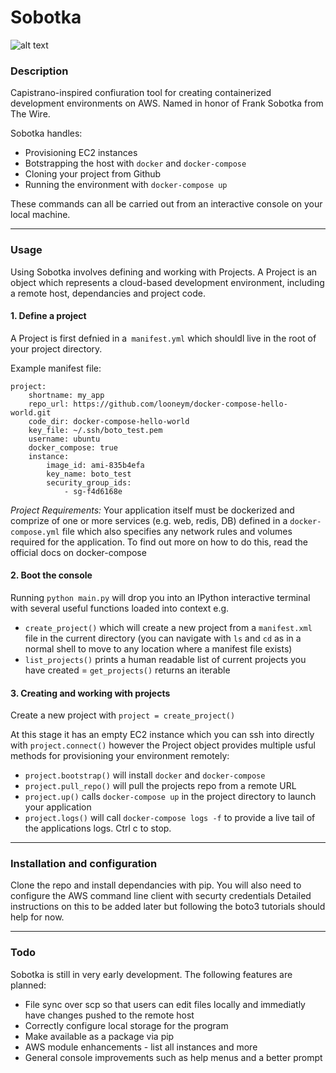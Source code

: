 # Sobotka

![alt text](http://cdn.collider.com/wp-content/uploads/the-wire-season-2-tv-show-image-frank-sobotka.jpg)


### Description 

Capistrano-inspired confiuration tool for creating containerized development environments on AWS. Named in honor of Frank Sobotka
from The Wire. 

Sobotka handles:

- Provisioning EC2 instances
- Botstrapping the host with `docker` and `docker-compose`
- Cloning your project from Github
- Running the environment with `docker-compose up`

These commands can all be carried out from an interactive console on your local machine. 

***

### Usage 

Using Sobotka involves defining and working with Projects. A Project is an object which represents a cloud-based 
development environment, including a remote host, dependancies and project code. 

#### 1. Define a project 

A Project is first defnied in a` manifest.yml` which shouldl live in the root of your project directory.

Example manifest file:

```
project:
    shortname: my_app
    repo_url: https://github.com/looneym/docker-compose-hello-world.git
    code_dir: docker-compose-hello-world
    key_file: ~/.ssh/boto_test.pem
    username: ubuntu
    docker_compose: true  
    instance:
        image_id: ami-835b4efa
        key_name: boto_test
        security_group_ids:
            - sg-f4d6168e
```

*Project Requirements:* Your application itself must be dockerized and comprize of one or more services (e.g. web, redis, DB)
defined in a `docker-compose.yml` file which also specifies any network rules and volumes required for the application. To find
out more on how to do this, read the official docs on docker-compose

#### 2. Boot the console

Running `python main.py` will drop you into an IPython interactive terminal with several useful functions loaded into context e.g.

- `create_project()` which will create a new project from a `manifest.xml` file in the current directory (you can navigate with `ls`
and `cd` as in a normal shell to move to any location where a manifest file exists)
- `list_projects()` prints a human readable list of current projects you have created
= `get_projects()` returns an iterable 

#### 3. Creating and working with projects

Create a new project with `project = create_project()` 

At this stage it has an empty EC2 instance which you can ssh into directly with `project.connect()` however the 
Project object provides multiple usful methods for provisioning your environment remotely:

- `project.bootstrap()` will install `docker` and `docker-compose`
- `project.pull_repo()` will pull the projects repo from a remote URL 
- `project.up()` calls `docker-compose up` in the project directory to launch your application
- `project.logs()` will call `docker-compose logs -f` to provide a live tail of the applications logs. Ctrl c to stop. 

***

### Installation and configuration

Clone the repo and install dependancies with pip. You will also need to configure the AWS command line client with securty credentials
Detailed instructions on this to be added later but following the boto3 tutorials should help for now. 

***

### Todo

Sobotka is still in very early development. The following features are planned:

- File sync over scp so that users can edit files locally and immediatly have changes pushed to the remote host
- Correctly configure local storage for the program
- Make available as a package via pip
- AWS module enhancements - list all instances and more
- General console improvements such as help menus and a better prompt









